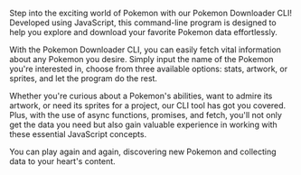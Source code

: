 Step into the exciting world of Pokemon with our Pokemon Downloader CLI! Developed using JavaScript, this command-line program is designed to help you explore and download your favorite Pokemon data effortlessly.

With the Pokemon Downloader CLI, you can easily fetch vital information about any Pokemon you desire. Simply input the name of the Pokemon you're interested in, choose from three available options: stats, artwork, or sprites, and let the program do the rest.

Whether you're curious about a Pokemon's abilities, want to admire its artwork, or need its sprites for a project, our CLI tool has got you covered. Plus, with the use of async functions, promises, and fetch, you'll not only get the data you need but also gain valuable experience in working with these essential JavaScript concepts.

You can play again and again, discovering new Pokemon and collecting data to your heart's content.

